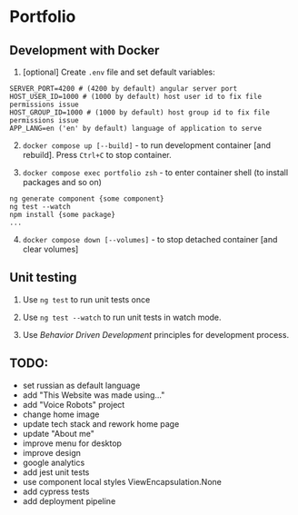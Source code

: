 # Portfolio

## Development with Docker

1. [optional] Create `.env` file and set default variables:

```
SERVER_PORT=4200 # (4200 by default) angular server port
HOST_USER_ID=1000 # (1000 by default) host user id to fix file permissions issue
HOST_GROUP_ID=1000 # (1000 by default) host group id to fix file permissions issue
APP_LANG=en ('en' by default) language of application to serve
```

2. `docker compose up [--build]` - to run development container [and rebuild]. Press `Ctrl+C` to stop container.

3. `docker compose exec portfolio zsh` - to enter container shell (to install packages and so on)

```
ng generate component {some component}
ng test --watch
npm install {some package}
...
```

4. `docker compose down [--volumes]` - to stop detached container [and clear volumes]

## Unit testing

1. Use `ng test` to run unit tests once

2. Use `ng test --watch` to run unit tests in watch mode.

3. Use *Behavior Driven Development* principles for development process.

## TODO:

- set russian as default language
- add "This Website was made using..."
- add "Voice Robots" project
- change home image
- update tech stack and rework home page
- update "About me"
- improve menu for desktop
- improve design
- google analytics
- add jest unit tests
- use component local styles ViewEncapsulation.None
- add cypress tests
- add deployment pipeline
